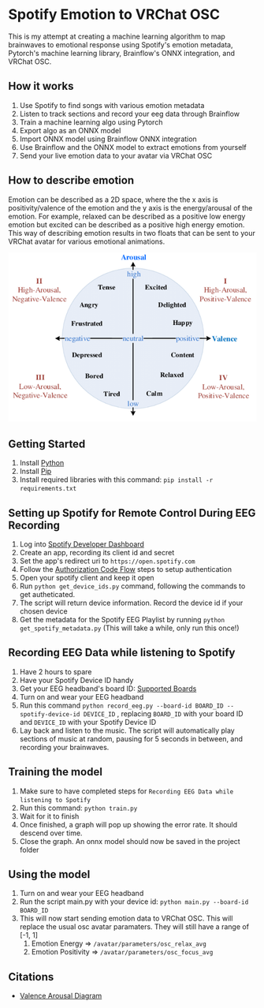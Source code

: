 # Spotify Emotion to VRChat OSC

This is my attempt at creating a machine learning algorithm to map brainwaves to emotional response using Spotify's emotion metadata, Pytorch's machine learning library, Brainflow's ONNX integration, and VRChat OSC.

## How it works

1. Use Spotify to find songs with various emotion metadata
2. Listen to track sections and record your eeg data through Brainflow
3. Train a machine learning algo using Pytorch
4. Export algo as an ONNX model
5. Import ONNX model using Brainflow ONNX integration
6. Use Brainflow and the ONNX model to extract emotions from yourself
7. Send your live emotion data to your avatar via VRChat OSC

## How to describe emotion

Emotion can be described as a 2D space, where the the x axis is positivity/valence of the emotion and the y axis is the energy/arousal of the emotion.
For example, relaxed can be described as a positive low energy emotion but excited can be described as a positive high energy emotion. This way of describing emotion results in two floats that can be sent to your VRChat avatar for various emotional animations.

![Valence Arousal Diagram](Two-dimensional-valence-arousal-space.png)

## Getting Started

1. Install [Python](https://www.python.org/downloads/)
2. Install [Pip](https://pip.pypa.io/en/stable/installation/)
3. Install required libraries with this command: `pip install -r requirements.txt`

## Setting up Spotify for Remote Control During EEG Recording

1. Log into [Spotify Developer Dashboard](https://developer.spotify.com/dashboard/login)
2. Create an app, recording its client id and secret
3. Set the app's redirect uri to `https://open.spotify.com`
4. Follow the [Authorization Code Flow](https://spotipy.readthedocs.io/en/master/#authorization-code-flow) steps to setup authentication
5. Open your spotify client and keep it open
6. Run `python get_device_ids.py` command, following the commands to get autheticated.
7. The script will return device information. Record the device id if your chosen device
8. Get the metadata for the Spotify EEG Playlist by running `python get_spotify_metadata.py` (This will take a while, only run this once!)

## Recording EEG Data while listening to Spotify

1. Have 2 hours to spare
2. Have your Spotify Device ID handy
3. Get your EEG headband's board ID: [Supported Boards](https://brainflow.readthedocs.io/en/stable/SupportedBoards.html)
4. Turn on and wear your EEG headband
5. Run this command `python record_eeg.py --board-id BOARD_ID --spotify-device-id DEVICE_ID` , replacing `BOARD_ID` with your board ID and `DEVICE_ID` with your Spotify Device ID
6. Lay back and listen to the music. The script will automatically play sections of music at random, pausing for 5 seconds in between, and recording your brainwaves.

## Training the model

1. Make sure to have completed steps for `Recording EEG Data while listening to Spotify` 
2. Run this command: `python train.py`
3. Wait for it to finish
4. Once finished, a graph will pop up showing the error rate. It should descend over time. 
5. Close the graph. An onnx model should now be saved in the project folder

## Using the model

1. Turn on and wear your EEG headband
2. Run the script main.py with your device id: `python main.py --board-id BOARD_ID`
3. This will now start sending emotion data to VRChat OSC. This will replace the usual osc avatar paramaters. They will still have a range of [-1, 1]
   1. Emotion Energy => `/avatar/parameters/osc_relax_avg`
   2. Emotion Positivity => `/avatar/parameters/osc_focus_avg`

## Citations
- [Valence Arousal Diagram](https://www.researchgate.net/figure/Two-dimensional-valence-arousal-space_fig1_304124018)